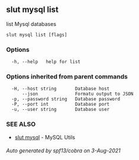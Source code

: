 ## slut mysql list

list Mysql databases

```
slut mysql list [flags]
```

### Options

```
  -h, --help   help for list
```

### Options inherited from parent commands

```
  -H, --host string       Database host
      --json              Formatu output to JSON
  -p, --password string   Database password
  -P, --port int          Database port
  -u, --user string       Database user
```

### SEE ALSO

* [slut mysql](slut_mysql.md)	 - MySQL Utils

###### Auto generated by spf13/cobra on 3-Aug-2021
